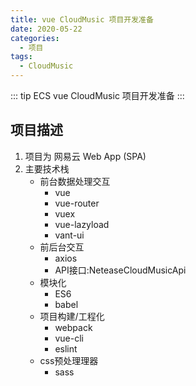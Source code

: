 ```yaml
---
title: vue CloudMusic 项目开发准备
date: 2020-05-22
categories:
  - 项目
tags:
  - CloudMusic
---
```


::: tip
ECS vue CloudMusic 项目开发准备
:::

<!-- more -->

## 项目描述

1. 项目为 网易云 Web App (SPA)
2. 主要技术栈
    - 前台数据处理交互
        - vue
        - vue-router
        - vuex
        - vue-lazyload
        - vant-ui
    - 前后台交互
        - axios
        - API接口:NeteaseCloudMusicApi
    - 模块化
        - ES6
        - babel
    - 项目构建/工程化
        - webpack
        - vue-cli
        - eslint
    - css预处理理器
        - sass
